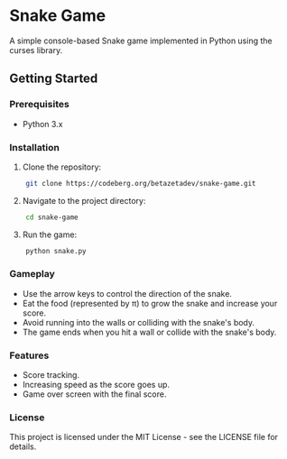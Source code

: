 # Snake Game

A simple console-based Snake game implemented in Python using the curses library.

## Getting Started

### Prerequisites

- Python 3.x

### Installation

1. Clone the repository:

```bash
	git clone https://codeberg.org/betazetadev/snake-game.git
```

2. Navigate to the project directory:

```bash
	cd snake-game
```

3. Run the game:

```bash
	python snake.py
```

### Gameplay

* Use the arrow keys to control the direction of the snake.
* Eat the food (represented by π) to grow the snake and increase your score.
* Avoid running into the walls or colliding with the snake's body.
* The game ends when you hit a wall or collide with the snake's body.

### Features

* Score tracking.
* Increasing speed as the score goes up.
* Game over screen with the final score.

### License

This project is licensed under the MIT License - see the LICENSE file for details.
